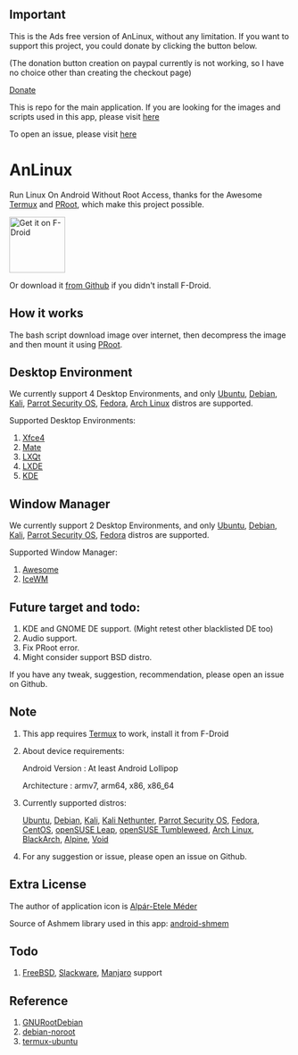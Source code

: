 ## Important

This is the Ads free version of AnLinux, without any limitation. If you want to support this project, you could donate by clicking the button below.

(The donation button creation on paypal currently is not working, so I have no choice other than creating the checkout page)

[Donate](https://www.paypal.com/cgi-bin/webscr?cmd=_s-xclick&hosted_button_id=E2NV66N8G46KE)

This is repo for the main application. If you are looking for the images and scripts used in this app, please visit [here](https://github.com/EXALAB/AnLinux-Resources)

To open an issue, please visit [here](https://github.com/EXALAB/AnLinux-App/issues)

# AnLinux
Run Linux On Android Without Root Access, thanks for the Awesome [Termux](https://github.com/termux/termux-app) and [PRoot](https://github.com/proot-me/PRoot), which make this project possible.

<a href="https://f-droid.org/app/exa.lnx.a"><img src="https://f-droid.org/badge/get-it-on.png" alt="Get it on F-Droid" height="100"></a>

Or download it [from Github](https://github.com/EXALAB/AnLinux-Adfree/releases) if you didn't install F-Droid.



## How it works

The bash script download image over internet, then decompress the image and then mount it using [PRoot](https://github.com/proot-me/PRoot).



## Desktop Environment

We currently support 4 Desktop Environments, and only [Ubuntu](https://www.ubuntu.com/), [Debian](https://www.debian.org/), [Kali](https://www.kali.org/), [Parrot Security OS](https://www.parrotsec.org/), [Fedora](https://getfedora.org/), [Arch Linux](https://www.archlinux.org/) distros are supported.

Supported Desktop Environments:

1. [Xfce4](https://xfce.org)
2. [Mate](https://mate-desktop.org)
3. [LXQt](https://lxqt.org)
4. [LXDE](https://lxde.org)
5. [KDE](https://kde.org)



## Window Manager

We currently support 2 Desktop Environments, and only [Ubuntu](https://www.ubuntu.com/), [Debian](https://www.debian.org/), [Kali](https://www.kali.org/), [Parrot Security OS](https://www.parrotsec.org/), [Fedora](https://getfedora.org/) distros are supported.

Supported Window Manager:

1. [Awesome](https://awesomewm.org)
2. [IceWM](https://ice-wm.org/)



## Future target and todo:

1. KDE and GNOME DE support. (Might retest other blacklisted DE too)
2. Audio support.
3. Fix PRoot error.
4. Might consider support BSD distro.



If you have any tweak, suggestion, recommendation, please open an issue on Github.



## Note

1. This app requires [Termux](https://github.com/termux/termux-app) to work, install it from F-Droid
2. About device requirements:

   Android Version : At least Android Lollipop

   Architecture : armv7, arm64, x86, x86_64

3. Currently supported distros:

   [Ubuntu](https://www.ubuntu.com/), [Debian](https://www.debian.org/), [Kali](https://www.kali.org/), [Kali Nethunter](https://www.kali.org/kali-linux-nethunter/), [Parrot Security OS](https://www.parrotsec.org/), [Fedora](https://getfedora.org/), [CentOS](https://www.centos.org/), [openSUSE Leap](https://www.opensuse.org/), [openSUSE Tumbleweed](https://www.opensuse.org/), [Arch Linux](https://www.archlinux.org/), [BlackArch](https://blackarch.org/), [Alpine](https://alpinelinux.org/), [Void](https://voidlinux.org/)

5. For any suggestion or issue, please open an issue on Github.



## Extra License

The author of application icon is [Alpár-Etele Méder](https://www.iconfinder.com/pocike)

Source of Ashmem library used in this app: [android-shmem](https://github.com/pelya/android-shmem)



## Todo

1. [FreeBSD](https://www.freebsd.org/), [Slackware](http://www.slackware.com/), [Manjaro](https://manjaro.org/) support



## Reference

1. [GNURootDebian](https://github.com/corbinlc/GNURootDebian)
2. [debian-noroot](https://github.com/pelya/debian-noroot)
3. [termux-ubuntu](https://github.com/Neo-Oli/termux-ubuntu)
